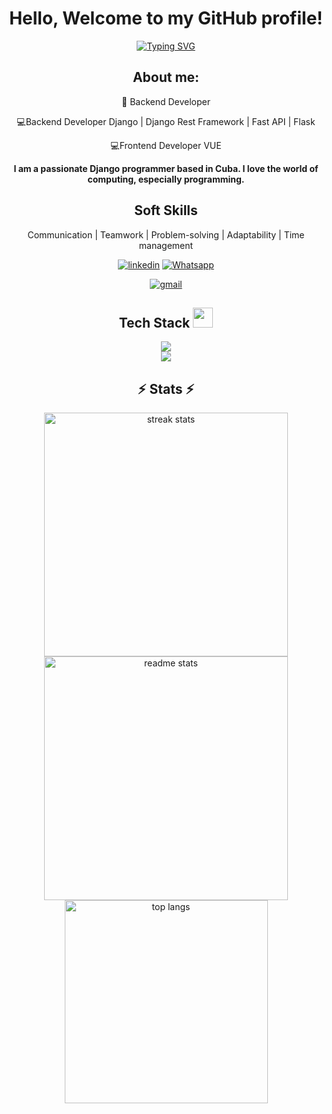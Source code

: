 
<h1 align="center">
    Hello, Welcome to my GitHub profile!

[//]: # (    <img src="https://media.giphy.com/media/hvRJCLFzcasrR4ia7z/giphy.gif" width="30px" alt=""/>)
  </h1>
<p align="center">
	<a href="https://github.com/wolfsoul01">
		<img src="https://readme-typing-svg.herokuapp.com?font=DejaVu+Sans+Mono&duration=3000&pause=1000&color=0EFF64&background=09FF5900&center=true&vCenter=true&random=false&width=435&lines=Tecnologies%3A;;%F0%9F%96%A5%EF%B8%8F+Django;%F0%9F%96%A5%EF%B8%8F+Django+Rest+Framework;;%F0%9F%96%A5%EF%B8%8F+VUE" alt="Typing SVG" />
	</a>
	
</p>
<div align="center">
<h2> About me: </h2> 
🌟 Backend Developer<br>

💻Backend Developer Django | Django Rest Framework | Fast API | Flask<br>

💻Frontend Developer VUE<br>

**I am a passionate Django programmer based in Cuba. I love the world of computing, especially programming.**

<h2>Soft Skills</h2>

Communication | Teamwork | Problem-solving | Adaptability | Time management









[![linkedin](https://img.shields.io/badge/linkedin-0A66C2?style=for-the-badge&logo=linkedin&logoColor=white)](https://www.linkedin.com/in/alejandro-puig-7672b0196)
[![Whatsapp](https://img.shields.io/badge/whatsapp-green?style=for-the-badge&logo=whatsapp&logoColor=white)](https://wa.link/h1grje)

[![gmail](https://img.shields.io/badge/gmail-red?style=for-the-badge&logo=gmail&logoColor=white)](mailto:apuig0502@gmail.com)
</div >
<div align="center">
<h2>Tech Stack <img src = "https://media2.giphy.com/media/QssGEmpkyEOhBCb7e1/giphy.gif?cid=ecf05e47a0n3gi1bfqntqmob8g9aid1oyj2wr3ds3mg700bl&rid=giphy.gif" width = 32px></h2>


  <img src="https://skillicons.dev/icons?i=py,django,fastapi,flask,javascript,typescript,html,css,vue" /><br>
  <img src="https://skillicons.dev/icons?i=redis,jenkins,postgres,mysql,sqlite,docker,kubernetes,github,git" /><br>
  
</div>

<h2 align="center">⚡ Stats ⚡</h2>

<div align="center">
<img width=390 src="https://streak-stats.demolab.com/?user=Alejandro193&count_private=true&theme=react&border_radius=10" alt="streak stats"/>
  <img width=390 src="https://github-readme-stats.vercel.app/api?username=Alejandro193&count_private=true&show_icons=true&theme=react&rank_icon=github&border_radius=10" alt="readme stats" />
  <br/>
  <img width=325 align="center" src="https://github-readme-stats.vercel.app/api/top-langs/?username=Alejandro193&langs_count=8&layout=compact&theme=vue-dark&border_radius=10&size_weight=0.5&count_weight=0.5&exclude_repo=github-readme-stats" alt="top langs" />
</div>
<!-- <img width=100% src="https://capsule-render.vercel.app/api?type=venom&height=300&color=gradient&text=See%20you&animation=scaleIn&textBg=false"/> -->
